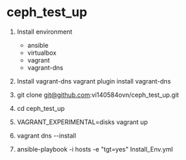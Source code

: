 # ceph_test_up

1. Install environment
   - ansible
   - virtualbox
   - vagrant
   - vagrant-dns

2. Install vagrant-dns
   vagrant plugin install vagrant-dns

3. git clone git@github.com:vi140584ovn/ceph_test_up.git

4. cd ceph_test_up

5. VAGRANT_EXPERIMENTAL=disks vagrant up

6. vagrant dns --install

7. ansible-playbook -i hosts -e "tgt=yes" Install_Env.yml 
